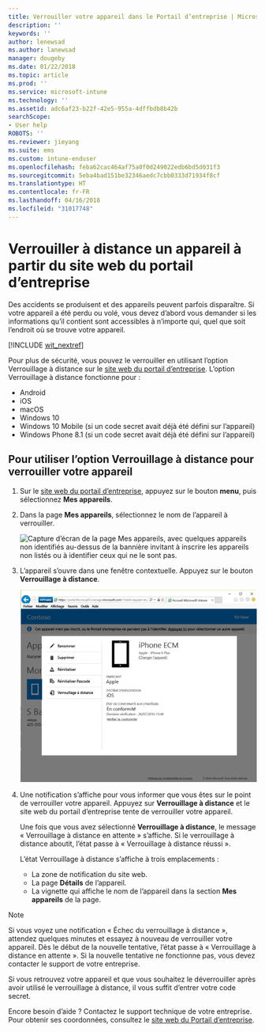 ```yaml
---
title: Verrouiller votre appareil dans le Portail d’entreprise | Microsoft Docs
description: ''
keywords: ''
author: lenewsad
ms.author: lanewsad
manager: dougeby
ms.date: 01/22/2018
ms.topic: article
ms.prod: ''
ms.service: microsoft-intune
ms.technology: ''
ms.assetid: adc6af23-b22f-42e5-955a-4dffbdb8b42b
searchScope:
- User help
ROBOTS: ''
ms.reviewer: jieyang
ms.suite: ems
ms.custom: intune-enduser
ms.openlocfilehash: feba62cac464af75a0f0d249022edb6bd5d031f3
ms.sourcegitcommit: 5eba4bad151be32346aedc7cbb0333d71934f8cf
ms.translationtype: HT
ms.contentlocale: fr-FR
ms.lasthandoff: 04/16/2018
ms.locfileid: "31017748"
---
```

# <a name="remotely-lock-your-device-from-the-company-portal-website"></a>Verrouiller à distance un appareil à partir du site web du portail d’entreprise

Des accidents se produisent et des appareils peuvent parfois disparaître. Si votre appareil a été perdu ou volé, vous devez d’abord vous demander si les informations qu’il contient sont accessibles à n’importe qui, quel que soit l’endroit où se trouve votre appareil.

[!INCLUDE [wit_nextref](includes/end-user-password-guidance.md)]

Pour plus de sécurité, vous pouvez le verrouiller en utilisant l’option Verrouillage à distance sur le [site web du portail d’entreprise](https://portal.manage.microsoft.com#HelpDeskDialog). L’option Verrouillage à distance fonctionne pour :

* Android
* iOS
* macOS
* Windows 10
* Windows 10 Mobile (si un code secret avait déjà été défini sur l’appareil)
* Windows Phone 8.1 (si un code secret avait déjà été défini sur l’appareil)

## <a name="to-use-remote-lock-to-lock-your-device"></a>Pour utiliser l’option Verrouillage à distance pour verrouiller votre appareil

1. Sur le [site web du portail d’entreprise](https://portal.manage.microsoft.com#HelpDeskDialog), appuyez sur le bouton __menu__, puis sélectionnez __Mes appareils__.

2. Dans la page __Mes appareils__, sélectionnez le nom de l’appareil à verrouiller.

   ![Capture d’écran de la page Mes appareils, avec quelques appareils non identifiés au-dessus de la bannière invitant à inscrire les appareils non listés ou à identifier ceux qui ne le sont pas.](./media/macOS_enroll_002_tap_here_banner.png)

3. L’appareil s’ouvre dans une fenêtre contextuelle. Appuyez sur le bouton **Verrouillage à distance**.

   ![Toutes les options disponibles pour un appareil sélectionné sur le site web Portail d’entreprise, notamment Renommer, Supprimer, Réinitialiser l’appareil, Réinitialiser le code secret et Verrouillage à distance. ](./media/iwp-screen-with-all-options.png)

4. Une notification s’affiche pour vous informer que vous êtes sur le point de verrouiller votre appareil. Appuyez sur **Verrouillage à distance** et le site web du portail d’entreprise tente de verrouiller votre appareil.

   Une fois que vous avez sélectionné **Verrouillage à distance**, le message « Verrouillage à distance en attente » s’affiche.  Si le verrouillage à distance aboutit, l’état passe à « Verrouillage à distance réussi ».

   L’état Verrouillage à distance s’affiche à trois emplacements :

   * La zone de notification du site web.
   * La page **Détails** de l’appareil.
   * La vignette qui affiche le nom de l’appareil dans la section **Mes appareils** de la page.

> [!Note]
> Si vous voyez une notification « Échec du verrouillage à distance », attendez quelques minutes et essayez à nouveau de verrouiller votre appareil. Dès le début de la nouvelle tentative, l’état passe à « Verrouillage à distance en attente ». Si la nouvelle tentative ne fonctionne pas, vous devez contacter le support de votre entreprise.

Si vous retrouvez votre appareil et que vous souhaitez le déverrouiller après avoir utilisé le verrouillage à distance, il vous suffit d’entrer votre code secret.

Encore besoin d’aide ? Contactez le support technique de votre entreprise. Pour obtenir ses coordonnées, consultez le [site web du Portail d’entreprise](https://portal.manage.microsoft.com#HelpDeskDialog).
